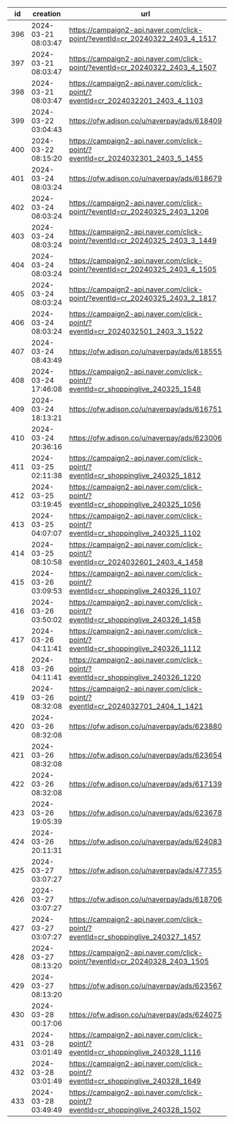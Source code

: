 | id  | creation            | url                                                                              | visit |
| --- | ------------------- | -------------------------------------------------------------------------------- | ----- |
| 396 | 2024-03-21 08:03:47 | https://campaign2-api.naver.com/click-point/?eventId=cr_20240322_2403_4_1517     |       |
| 397 | 2024-03-21 08:03:47 | https://campaign2-api.naver.com/click-point/?eventId=cr_20240322_2403_4_1507     |       |
| 398 | 2024-03-21 08:03:47 | https://campaign2-api.naver.com/click-point/?eventId=cr_2024032201_2403_4_1103   |       |
| 399 | 2024-03-22 03:04:43 | https://ofw.adison.co/u/naverpay/ads/618409                                      |       |
| 400 | 2024-03-22 08:15:20 | https://campaign2-api.naver.com/click-point/?eventId=cr_2024032301_2403_5_1455   |       |
| 401 | 2024-03-24 08:03:24 | https://ofw.adison.co/u/naverpay/ads/618679                                      |       |
| 402 | 2024-03-24 08:03:24 | https://campaign2-api.naver.com/click-point/?eventId=cr_20240325_2403_1206       |       |
| 403 | 2024-03-24 08:03:24 | https://campaign2-api.naver.com/click-point/?eventId=cr_20240325_2403_3_1449     |       |
| 404 | 2024-03-24 08:03:24 | https://campaign2-api.naver.com/click-point/?eventId=cr_20240325_2403_4_1505     |       |
| 405 | 2024-03-24 08:03:24 | https://campaign2-api.naver.com/click-point/?eventId=cr_20240325_2403_2_1817     |       |
| 406 | 2024-03-24 08:03:24 | https://campaign2-api.naver.com/click-point/?eventId=cr_2024032501_2403_3_1522   |       |
| 407 | 2024-03-24 08:43:49 | https://ofw.adison.co/u/naverpay/ads/618555                                      |       |
| 408 | 2024-03-24 17:46:08 | https://campaign2-api.naver.com/click-point/?eventId=cr_shoppinglive_240325_1548 |       |
| 409 | 2024-03-24 18:13:21 | https://ofw.adison.co/u/naverpay/ads/616751                                      |       |
| 410 | 2024-03-24 20:36:16 | https://ofw.adison.co/u/naverpay/ads/623006                                      |       |
| 411 | 2024-03-25 02:11:38 | https://campaign2-api.naver.com/click-point/?eventId=cr_shoppinglive_240325_1812 |       |
| 412 | 2024-03-25 03:19:45 | https://campaign2-api.naver.com/click-point/?eventId=cr_shoppinglive_240325_1056 |       |
| 413 | 2024-03-25 04:07:07 | https://campaign2-api.naver.com/click-point/?eventId=cr_shoppinglive_240325_1102 |       |
| 414 | 2024-03-25 08:10:58 | https://campaign2-api.naver.com/click-point/?eventId=cr_2024032601_2403_4_1458   |       |
| 415 | 2024-03-26 03:09:53 | https://campaign2-api.naver.com/click-point/?eventId=cr_shoppinglive_240326_1107 |       |
| 416 | 2024-03-26 03:50:02 | https://campaign2-api.naver.com/click-point/?eventId=cr_shoppinglive_240326_1458 |       |
| 417 | 2024-03-26 04:11:41 | https://campaign2-api.naver.com/click-point/?eventId=cr_shoppinglive_240326_1112 |       |
| 418 | 2024-03-26 04:11:41 | https://campaign2-api.naver.com/click-point/?eventId=cr_shoppinglive_240326_1220 |       |
| 419 | 2024-03-26 08:32:08 | https://campaign2-api.naver.com/click-point/?eventId=cr_2024032701_2404_1_1421   |       |
| 420 | 2024-03-26 08:32:08 | https://ofw.adison.co/u/naverpay/ads/623880                                      |       |
| 421 | 2024-03-26 08:32:08 | https://ofw.adison.co/u/naverpay/ads/623654                                      |       |
| 422 | 2024-03-26 08:32:08 | https://ofw.adison.co/u/naverpay/ads/617139                                      |       |
| 423 | 2024-03-26 19:05:39 | https://ofw.adison.co/u/naverpay/ads/623678                                      |       |
| 424 | 2024-03-26 20:11:31 | https://ofw.adison.co/u/naverpay/ads/624083                                      |       |
| 425 | 2024-03-27 03:07:27 | https://ofw.adison.co/u/naverpay/ads/477355                                      |       |
| 426 | 2024-03-27 03:07:27 | https://ofw.adison.co/u/naverpay/ads/618706                                      |       |
| 427 | 2024-03-27 03:07:27 | https://campaign2-api.naver.com/click-point/?eventId=cr_shoppinglive_240327_1457 |       |
| 428 | 2024-03-27 08:13:20 | https://campaign2-api.naver.com/click-point/?eventId=cr_20240328_2403_1505       |       |
| 429 | 2024-03-27 08:13:20 | https://ofw.adison.co/u/naverpay/ads/623567                                      |       |
| 430 | 2024-03-28 00:17:06 | https://ofw.adison.co/u/naverpay/ads/624075                                      |       |
| 431 | 2024-03-28 03:01:49 | https://campaign2-api.naver.com/click-point/?eventId=cr_shoppinglive_240328_1116 |       |
| 432 | 2024-03-28 03:01:49 | https://campaign2-api.naver.com/click-point/?eventId=cr_shoppinglive_240328_1649 |       |
| 433 | 2024-03-28 03:49:49 | https://campaign2-api.naver.com/click-point/?eventId=cr_shoppinglive_240328_1502 |       |
